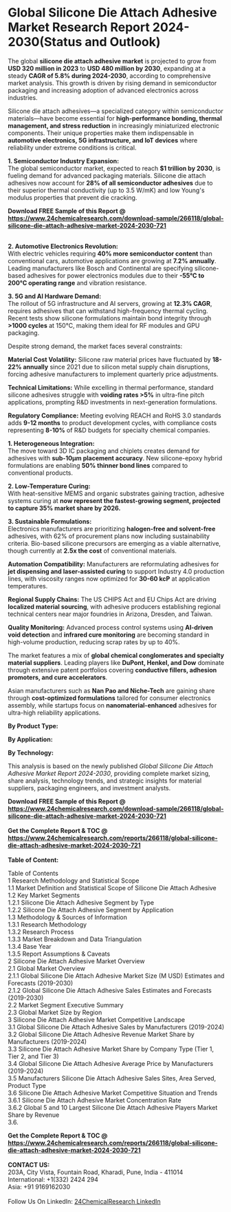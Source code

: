 <h1>Global Silicone Die Attach Adhesive Market Research Report 2024-2030(Status and Outlook)</h1><p>The global <strong>silicone die attach adhesive market</strong> is projected to grow from <strong>USD 320 million in 2023</strong> to <strong>USD 480 million by 2030</strong>, expanding at a steady <strong>CAGR of 5.8% during 2024-2030</strong>, according to comprehensive market analysis. This growth is driven by rising demand in semiconductor packaging and increasing adoption of advanced electronics across industries.</p><p>Silicone die attach adhesives—a specialized category within semiconductor materials—have become essential for <strong>high-performance bonding, thermal management, and stress reduction</strong> in increasingly miniaturized electronic components. Their unique properties make them indispensable in <strong>automotive electronics, 5G infrastructure, and IoT devices</strong> where reliability under extreme conditions is critical.</p><p><strong>1. Semiconductor Industry Expansion:</strong><br>
The global semiconductor market, expected to reach <strong>$1 trillion by 2030</strong>, is fueling demand for advanced packaging materials. Silicone die attach adhesives now account for <strong>28% of all semiconductor adhesives</strong> due to their superior thermal conductivity (up to 3.5 W/mK) and low Young's modulus properties that prevent die cracking.</p><div><b>Download FREE Sample of this Report @ 
            <a href="https://www.24chemicalresearch.com/download-sample/266118/global-silicone-die-attach-adhesive-market-2024-2030-721">
            https://www.24chemicalresearch.com/download-sample/266118/global-silicone-die-attach-adhesive-market-2024-2030-721</a></b></div><br><p><strong>2. Automotive Electronics Revolution:</strong><br>
With electric vehicles requiring <strong>40% more semiconductor content</strong> than conventional cars, automotive applications are growing at <strong>7.2% annually</strong>. Leading manufacturers like Bosch and Continental are specifying silicone-based adhesives for power electronics modules due to their <strong>-55°C to 200°C operating range</strong> and vibration resistance.</p><p><strong>3. 5G and AI Hardware Demand:</strong><br>
The rollout of 5G infrastructure and AI servers, growing at <strong>12.3% CAGR</strong>, requires adhesives that can withstand high-frequency thermal cycling. Recent tests show silicone formulations maintain bond integrity through <strong>&gt;1000 cycles</strong> at 150°C, making them ideal for RF modules and GPU packaging.</p><p>Despite strong demand, the market faces several constraints:</p><p><strong>Material Cost Volatility:</strong> Silicone raw material prices have fluctuated by <strong>18-22% annually</strong> since 2021 due to silicon metal supply chain disruptions, forcing adhesive manufacturers to implement quarterly price adjustments.</p><p><strong>Technical Limitations:</strong> While excelling in thermal performance, standard silicone adhesives struggle with <strong>voiding rates &gt;5%</strong> in ultra-fine pitch applications, prompting R&amp;D investments in next-generation formulations.</p><p><strong>Regulatory Compliance:</strong> Meeting evolving REACH and RoHS 3.0 standards adds <strong>9-12 months</strong> to product development cycles, with compliance costs representing <strong>8-10%</strong> of R&amp;D budgets for specialty chemical companies.</p><p><strong>1. Heterogeneous Integration:</strong><br>
The move toward 3D IC packaging and chiplets creates demand for adhesives with <strong>sub-10µm placement accuracy</strong>. New silicone-epoxy hybrid formulations are enabling <strong>50% thinner bond lines</strong> compared to conventional products.</p><p><strong>2. Low-Temperature Curing:</strong><br>
With heat-sensitive MEMS and organic substrates gaining traction, adhesive systems curing at <strong> now represent the fastest-growing segment, projected to capture <strong>35% market share</strong> by 2026.</strong></p><p><strong>3. Sustainable Formulations:</strong><br>
Electronics manufacturers are prioritizing <strong>halogen-free and solvent-free</strong> adhesives, with 62% of procurement plans now including sustainability criteria. Bio-based silicone precursors are emerging as a viable alternative, though currently at <strong>2.5x the cost</strong> of conventional materials.</p><p><strong>Automation Compatibility:</strong> Manufacturers are reformulating adhesives for <strong>jet dispensing and laser-assisted curing</strong> to support Industry 4.0 production lines, with viscosity ranges now optimized for <strong>30-60 kcP</strong> at application temperatures.</p><p><strong>Regional Supply Chains:</strong> The US CHIPS Act and EU Chips Act are driving <strong>localized material sourcing</strong>, with adhesive producers establishing regional technical centers near major foundries in Arizona, Dresden, and Taiwan.</p><p><strong>Quality Monitoring:</strong> Advanced process control systems using <strong>AI-driven void detection</strong> and <strong>infrared cure monitoring</strong> are becoming standard in high-volume production, reducing scrap rates by up to 40%.</p><p>The market features a mix of <strong>global chemical conglomerates and specialty material suppliers</strong>. Leading players like <strong>DuPont, Henkel, and Dow</strong> dominate through extensive patent portfolios covering <strong>conductive fillers, adhesion promoters, and cure accelerators</strong>.</p><p>Asian manufacturers such as <strong>Nan Pao and Niche-Tech</strong> are gaining share through <strong>cost-optimized formulations</strong> tailored for consumer electronics assembly, while startups focus on <strong>nanomaterial-enhanced</strong> adhesives for ultra-high reliability applications.</p><p><strong>By Product Type:</strong></p><p><strong>By Application:</strong></p><p><strong>By Technology:</strong></p><p>This analysis is based on the newly published <em>Global Silicone Die Attach Adhesive Market Report 2024-2030</em>, providing complete market sizing, share analysis, technology trends, and strategic insights for material suppliers, packaging engineers, and investment analysts.</p><div><b>Download FREE Sample of this Report @ 
            <a href="https://www.24chemicalresearch.com/download-sample/266118/global-silicone-die-attach-adhesive-market-2024-2030-721">
            https://www.24chemicalresearch.com/download-sample/266118/global-silicone-die-attach-adhesive-market-2024-2030-721</a></b></div><br><div><b>Get the Complete Report & TOC @ 
            <a href="https://www.24chemicalresearch.com/reports/266118/global-silicone-die-attach-adhesive-market-2024-2030-721">
            https://www.24chemicalresearch.com/reports/266118/global-silicone-die-attach-adhesive-market-2024-2030-721</a></b></div><br>
            <b>Table of Content:</b><p>Table of Contents<br />
1 Research Methodology and Statistical Scope<br />
1.1 Market Definition and Statistical Scope of Silicone Die Attach Adhesive<br />
1.2 Key Market Segments<br />
1.2.1 Silicone Die Attach Adhesive Segment by Type<br />
1.2.2 Silicone Die Attach Adhesive Segment by Application<br />
1.3 Methodology & Sources of Information<br />
1.3.1 Research Methodology<br />
1.3.2 Research Process<br />
1.3.3 Market Breakdown and Data Triangulation<br />
1.3.4 Base Year<br />
1.3.5 Report Assumptions & Caveats<br />
2 Silicone Die Attach Adhesive Market Overview<br />
2.1 Global Market Overview<br />
2.1.1 Global Silicone Die Attach Adhesive Market Size (M USD) Estimates and Forecasts (2019-2030)<br />
2.1.2 Global Silicone Die Attach Adhesive Sales Estimates and Forecasts (2019-2030)<br />
2.2 Market Segment Executive Summary<br />
2.3 Global Market Size by Region<br />
3 Silicone Die Attach Adhesive Market Competitive Landscape<br />
3.1 Global Silicone Die Attach Adhesive Sales by Manufacturers (2019-2024)<br />
3.2 Global Silicone Die Attach Adhesive Revenue Market Share by Manufacturers (2019-2024)<br />
3.3 Silicone Die Attach Adhesive Market Share by Company Type (Tier 1, Tier 2, and Tier 3)<br />
3.4 Global Silicone Die Attach Adhesive Average Price by Manufacturers (2019-2024)<br />
3.5 Manufacturers Silicone Die Attach Adhesive Sales Sites, Area Served, Product Type<br />
3.6 Silicone Die Attach Adhesive Market Competitive Situation and Trends<br />
3.6.1 Silicone Die Attach Adhesive Market Concentration Rate<br />
3.6.2 Global 5 and 10 Largest Silicone Die Attach Adhesive Players Market Share by Revenue<br />
3.6.</p><div><b>Get the Complete Report & TOC @ 
            <a href="https://www.24chemicalresearch.com/reports/266118/global-silicone-die-attach-adhesive-market-2024-2030-721">
            https://www.24chemicalresearch.com/reports/266118/global-silicone-die-attach-adhesive-market-2024-2030-721</a></b></div><br><b>CONTACT US:</b><br>
            203A, City Vista, Fountain Road, Kharadi, Pune, India - 411014<br>
            International: +1(332) 2424 294<br>
            Asia: +91 9169162030 <br><br>
            Follow Us On LinkedIn: <a href="https://www.linkedin.com/company/24chemicalresearch/">24ChemicalResearch LinkedIn</a>